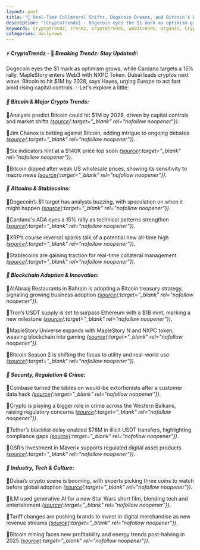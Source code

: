 ```yaml
---
layout: post
title: "🌇 Real-Time Collateral Shifts, Dogecoin Dreams, and Bitcoin’s Bold Future"
description: "[CryptoTrendz] - Dogecoin eyes the $1 mark as optimism grows, while Cardano targets a 15% rally. MapleStory enters Web3 with NXPC Token. Dubai leads cryptos next wave. Bitcoin to hit $1M by 2028, says Hayes, urging Europe to act fast amid rising capital controls."
keywords: cryptotrendz, trendz, cryptotrends, web3trends, organic, Crypto, Digital, Analyst, Europe, mining, trends, USDT, Bitcoin
categories: dailynews
---
```


#### ⚡ CryptoTrendz - 📌 *Breaking Trendz: Stay Updated!:*

Dogecoin eyes the $1 mark as optimism grows, while Cardano targets a 15% rally. MapleStory enters Web3 with NXPC Token. Dubai leads cryptos next wave. Bitcoin to hit $1M by 2028, says Hayes, urging Europe to act fast amid rising capital controls. ✨Let's explore a little:


#### *🔖  Bitcoin & Major Crypto Trends:*  

🔹Analysts predict Bitcoin could hit $1M by 2028, driven by capital controls and market shifts *([source](https://s.avyag.com/05n2){:target="_blank" rel="nofollow noopener"})*.  

🔹Jim Chanos is betting against Bitcoin, adding intrigue to ongoing debates *([source](https://s.avyag.com/2ux3){:target="_blank" rel="nofollow noopener"})*.  

🔹Six indicators hint at a $140K price top soon *([source](https://s.avyag.com/2r6v){:target="_blank" rel="nofollow noopener"})*.  

🔹Bitcoin dipped after weak US wholesale prices, showing its sensitivity to macro news *([source](https://s.avyag.com/wzc2){:target="_blank" rel="nofollow noopener"})*.  

#### *🔖  Altcoins & Stablecoins:*  

🔹Dogecoin’s $1 target has analysts buzzing, with speculation on when it might happen *([source](https://s.avyag.com/elqm){:target="_blank" rel="nofollow noopener"})*.  

🔹Cardano's ADA eyes a 15% rally as technical patterns strengthen *([source](https://s.avyag.com/322p){:target="_blank" rel="nofollow noopener"})*.  

🔹XRP’s course reversal sparks talk of a potential new all-time high *([source](https://s.avyag.com/5qs2){:target="_blank" rel="nofollow noopener"})*.  

🔹Stablecoins are gaining traction for real-time collateral management *([source](https://s.avyag.com/qtn3){:target="_blank" rel="nofollow noopener"})*.  

#### *🔖  Blockchain Adoption & Innovation:*  

🔹AlAbraaj Restaurants in Bahrain is adopting a Bitcoin treasury strategy, signaling growing business adoption *([source](https://s.avyag.com/r6uw){:target="_blank" rel="nofollow noopener"})*.  

🔹Tron’s USDT supply is set to surpass Ethereum with a $1B mint, marking a new milestone *([source](https://s.avyag.com/0994){:target="_blank" rel="nofollow noopener"})*.  

🔹MapleStory Universe expands with MapleStory N and NXPC token, weaving blockchain into gaming *([source](https://s.avyag.com/q7ey){:target="_blank" rel="nofollow noopener"})*.  

🔹Bitcoin Season 2 is shifting the focus to utility and real-world use *([source](https://s.avyag.com/pgl8){:target="_blank" rel="nofollow noopener"})*.  

#### *🔖  Security, Regulation & Crime:*  

🔹Coinbase turned the tables on would-be extortionists after a customer data hack *([source](https://s.avyag.com/444y){:target="_blank" rel="nofollow noopener"})*.  

🔹Crypto is playing a bigger role in crime across the Western Balkans, raising regulatory concerns *([source](https://s.avyag.com/j4yx){:target="_blank" rel="nofollow noopener"})*.  

🔹Tether’s blacklist delay enabled $78M in illicit USDT transfers, highlighting compliance gaps *([source](https://s.avyag.com/qy46){:target="_blank" rel="nofollow noopener"})*.  

🔹GSR’s investment in Maverix supports regulated digital asset products *([source](https://s.avyag.com/axpt){:target="_blank" rel="nofollow noopener"})*.  

#### *🔖  Industry, Tech & Culture:*  

🔹Dubai’s crypto scene is booming, with experts picking three coins to watch before global adoption *([source](https://s.avyag.com/em15){:target="_blank" rel="nofollow noopener"})*.  

🔹ILM used generative AI for a new Star Wars short film, blending tech and entertainment *([source](https://s.avyag.com/o9ei){:target="_blank" rel="nofollow noopener"})*.  

🔹Tariff changes are pushing brands to invest in digital merchandise as new revenue streams *([source](https://s.avyag.com/9ppq){:target="_blank" rel="nofollow noopener"})*.  

🔹Bitcoin mining faces new profitability and energy trends post-halving in 2025 *([source](https://s.avyag.com/faer){:target="_blank" rel="nofollow noopener"})*.